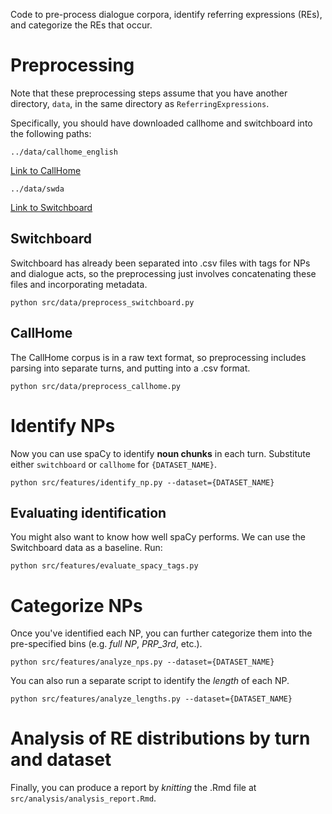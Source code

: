 Code to pre-process dialogue corpora, identify referring expressions (REs), and categorize the REs that occur.

# Preprocessing

Note that these preprocessing steps assume that you have another directory, `data`, in the same directory as `ReferringExpressions`.

Specifically, you should have downloaded callhome and switchboard into the following paths:

```../data/callhome_english```

[Link to CallHome](https://ca.talkbank.org/access/CallHome/eng.html)

```../data/swda```

[Link to Switchboard](http://compprag.christopherpotts.net/code-data/swda.zip)

## Switchboard

Switchboard has already been separated into .csv files with tags for NPs and dialogue acts, so the preprocessing just involves concatenating these files and incorporating metadata.

```
python src/data/preprocess_switchboard.py
```

## CallHome

The CallHome corpus is in a raw text format, so preprocessing includes parsing into separate turns, and putting into a .csv format.

```
python src/data/preprocess_callhome.py
```


# Identify NPs

Now you can use spaCy to identify **noun chunks** in each turn. Substitute either `switchboard` or `callhome` for `{DATASET_NAME}`. 

```
python src/features/identify_np.py --dataset={DATASET_NAME}
```

## Evaluating identification

You might also want to know how well spaCy performs. We can use the Switchboard data as a baseline. Run:

```
python src/features/evaluate_spacy_tags.py
```



# Categorize NPs

Once you've identified each NP, you can further categorize them into the pre-specified bins (e.g. *full NP*, *PRP_3rd*, etc.).

```
python src/features/analyze_nps.py --dataset={DATASET_NAME}
```

You can also run a separate script to identify the *length* of each NP.

```
python src/features/analyze_lengths.py --dataset={DATASET_NAME}
```

# Analysis of RE distributions by turn and dataset

Finally, you can produce a report by *knitting* the .Rmd file at `src/analysis/analysis_report.Rmd`. 

